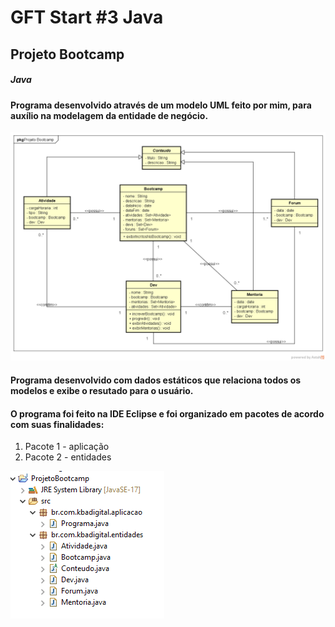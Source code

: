 # GFT Start #3 Java
## Projeto Bootcamp
##### Java

#### Programa desenvolvido através de um modelo UML feito por mim, para auxílio na modelagem da entidade de negócio.

![UML do Bootcamp](https://github.com/KatarineAlbuquerque/projeto-java-bootcamp-gft/blob/main/images/bootcamp.png)

#### Programa desenvolvido com dados estáticos que relaciona todos os modelos e exibe o resutado para o usuário.

#### O programa foi feito na IDE Eclipse e foi organizado em pacotes de acordo com suas finalidades:

1. Pacote 1 - aplicação
2. Pacote 2 - entidades

![Pacotes](https://github.com/KatarineAlbuquerque/projeto-java-bootcamp-gft/blob/main/images/pacotes-bootcamp.png)


